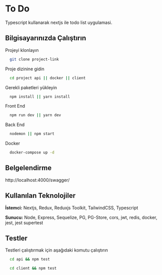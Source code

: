 
# To Do

Typescript kullanarak nextjs ile todo list uygulamasi.


## Bilgisayarınızda Çalıştırın

Projeyi klonlayın

```bash
  git clone project-link
```

Proje dizinine gidin

```bash
  cd project api || docker || client
```

Gerekli paketleri yükleyin

```bash
  npm install || yarn install
```

Front End

```bash
  npm run dev || yarn dev
```

Back End

```bash
  nodemon || npm start
```

  
Docker

```bash
  docker-compose up -d
```


## Belgelendirme

http://localhost:4000/swagger/

  
## Kullanılan Teknolojiler

**İstemci:** Nextjs, Redux, Reduxjs Toolkit, TailwindCSS, Typescript

**Sunucu:** Node, Express, Sequelize, PG, PG-Store, cors, jwt, redis, docker, jest, jest supertest

  
## Testler

Testleri çalıştırmak için aşağıdaki komutu çalıştırın

```bash
  cd api && npm test
```

```bash
  cd client && npm test
```
